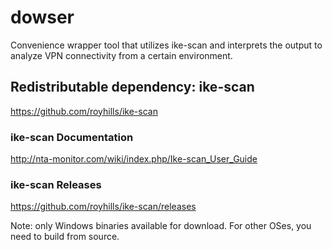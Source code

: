 # dowser

Convenience wrapper tool that utilizes ike-scan and interprets the output to analyze VPN connectivity from a certain environment.

## Redistributable dependency: ike-scan
https://github.com/royhills/ike-scan

### ike-scan Documentation
http://nta-monitor.com/wiki/index.php/Ike-scan_User_Guide

### ike-scan Releases
https://github.com/royhills/ike-scan/releases

Note: only Windows binaries available for download. For other OSes, you need to build from source.
